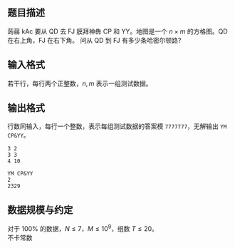 ## 题目描述

蒟蒻 kAc 要从 QD 去 FJ 膜拜神犇 CP 和 YY。地图是一个 $n \times m$ 的方格图。QD 在右上角，FJ 在右下角。
问从 QD 到 FJ 有多少条哈密尔顿路?

## 输入格式

若干行，每行两个正整数，$n,m$ 表示一组测试数据。

## 输出格式

行数同输入，每行一个整数，表示每组测试数据的答案模 `7777777`，无解输出 `YM CP&YY`。

```input1
3 2
3 3
4 10

```

```output1
YM CP&YY
2
2329
```

## 数据规模与约定

对于 $100\%$ 的数据，$N \leq 7$，$M \leq 10^9$，组数 $T \leq 20$。  
不卡常数




